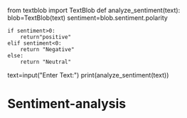 from textblob import TextBlob
def analyze_sentiment(text):
    blob=TextBlob(text)
    sentiment=blob.sentiment.polarity

    if sentiment>0:
        return"positive"
    elif sentiment<0:
        return "Negative"
    else:
        return "Neutral"
text=input("Enter Text:")
print(analyze_sentiment(text))
# Sentiment-analysis
